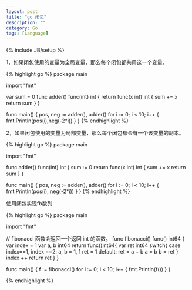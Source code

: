 ```yaml
---
layout: post
title: "go 闭包"
description: ""
category: Go
tags: [Language]
---
```

{% include JB/setup %}

1，如果闭包使用的变量为全局变量，那么每个闭包都共用这一个变量。

{% highlight go %}
package main

import "fmt"

var sum = 0
func adder() func(int) int {
	return func(x int) int {
				sum += x
				return sum
	}
}

func main() {
	pos, neg := adder(), adder()
	for i := 0; i < 10; i++ {
		fmt.Println(pos(i),neg(-2*i))
	}
}
{% endhighlight %}


2，如果闭包使用的变量为局部变量，那么每个闭包都会有一个该变量的副本。

{% highlight go %}
package main

import "fmt"

func adder() func(int) int {
	sum := 0
	return func(x int) int {
				sum += x
				return sum
	}
}

func main() {
	pos, neg := adder(), adder()
	for i := 0; i < 10; i++ {
		fmt.Println(pos(i), neg(-2*i))
	}
}
{% endhighlight %}
 

使用闭包实现fb数列

{% highlight go %}
package main

import "fmt"

// fibonacci 函数会返回一个返回 int 的函数。
func fibonacci() func() int64 {
	var index = 1
	var a, b int64
	return func()int64{
			var ret int64
			switch{
			case index==1, index ==2:
				a, b = 1, 1
				ret = 1
			default:
				ret = a + b
				a = b
				b = ret
			}
			index ++
			return ret
	}
}

func main() {
	f := fibonacci()
	for i := 0; i < 10; i++ {
		fmt.Println(f())
	}
}

{% endhighlight %}
